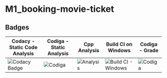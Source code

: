 # M1_booking-movie-ticket

## Badges
| Codacy - Static Code Analysis |  Codiga - Static Analysis | Cpp Analysis | Build CI on Windows | Codiga - Grade |
| ----------------------------- | ------------------------- | ------------ | ------------------- | -------------- |
| ![Codacy Badge](https://app.codacy.com/project/badge/Grade/ff14b886953f45ecad081d82d0600289) | ![Codiga](https://api.codiga.io/project/32473/score/svg) | ![Analysis](https://github.com/viswa0206/M1_booking-movie-ticket/actions/workflows/analysis.yml/badge.svg) | ![Build CI - Windows](https://github.com/viswa0206/M1_booking-movie-ticket/actions/workflows/c-cpp.yml/badge.svg) | ![Codiga](https://api.codiga.io/project/32473/status/svg) |


